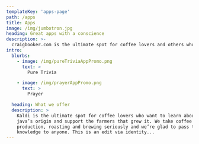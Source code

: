 ```yaml
---
templateKey: 'apps-page'
path: /apps
title: Apps
image: /img/jumbotron.jpg
heading: Great apps with a conscience
description: >-
  craigbooker.com is the ultimate spot for coffee lovers and others who want to learn about what Craig Booker is up to. I am creating apps and writing. I'm glad to share my knowledge and experience with anyone.
intro:
  blurbs:
    - image: /img/pureTriviaAppPromo.png
      text: >
        Pure Trivia

    - image: /img/prayerAppPromo.png
      text: >
        Prayer

  heading: What we offer
  description: >
    Kaldi is the ultimate spot for coffee lovers who want to learn about their
    java’s origin and support the farmers that grew it. We take coffee
    production, roasting and brewing seriously and we’re glad to pass that
    knowledge to anyone. This is an edit via identity...
---
```

